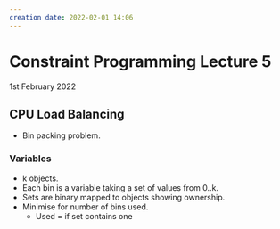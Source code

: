 ```yaml
---
creation date: 2022-02-01 14:06
---
```

#  Constraint Programming Lecture 5
1st February 2022

## CPU Load Balancing
- Bin packing problem.
### Variables
- k objects.
- Each bin is a variable taking a set of values from 0..k.
- Sets are binary mapped to objects showing ownership.
- Minimise for number of bins used.
	- Used = if set contains one